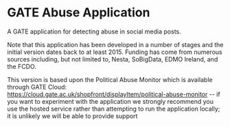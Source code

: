 # GATE Abuse Application
A GATE application for detecting abuse in social media posts.

Note that this application has been developed in a number of stages and the initial version
dates back to at least 2015. Funding has come from numerous sources including, but not limited
to, Nesta, SoBigData, EDMO Ireland, and the FCDO.

This version is based upon the Political Abuse Monitor which is available through GATE Cloud:
https://cloud.gate.ac.uk/shopfront/displayItem/political-abuse-monitor -- if you want to experiment
with the application we strongly recommend you use the hosted service rather than attempting
to run the application locally; it is unlikely we will be able to provide support
